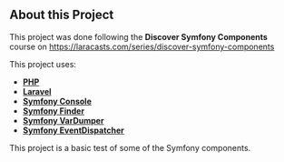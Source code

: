 ## About this Project

This project was done following the **Discover Symfony Components** course on https://laracasts.com/series/discover-symfony-components

This project uses:

- [**PHP**](https://www.php.net/)
- [**Laravel**](https://laravel.com/)
- [**Symfony Console**](https://symfony.com/doc/current/components/console.html)
- [**Symfony Finder**](https://symfony.com/doc/current/components/finder.html)
- [**Symfony VarDumper**](https://symfony.com/doc/current/components/var_dumper.html)
- [**Symfony EventDispatcher**](https://symfony.com/doc/current/components/event_dispatcher.html)

This project is a basic test of some of the Symfony components.
